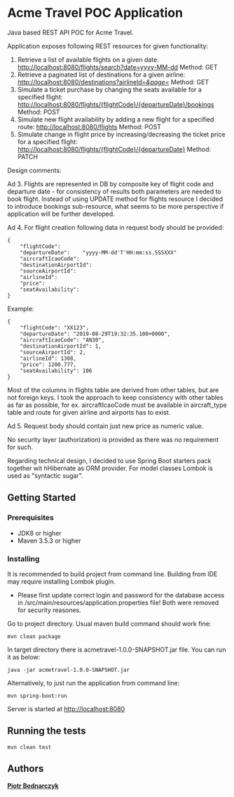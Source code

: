 # Acme Travel POC Application

Java based REST API POC for Acme Travel.

Application exposes following REST resources for given functionality:

1.  Retrieve a list of available flights on a given date: [http://localhost:8080/flights/search?date=yyyy-MM-dd](http://localhost:8080/flights/search?date=yyyy-MM-dd) Method: GET
2.  Retrieve a paginated list of destinations for a given airline: [http://localhost:8080/destinations?airlineId=_&page=_](http://localhost:8080/destinations?airlineId=_&page=_) Method: GET
3.  Simulate a ticket purchase by changing the seats available for a specified flight: [http://localhost:8080/flights/{flightCode}/{departureDate}/bookings](http://localhost:8080/flights//{flightCode}/{departureDate}/bookings) Method: POST
4.  Simulate new flight availability by adding a new flight for a specified route: [http://localhost:8080/flights](http://localhost:8080/flights/) Method: POST
5.  Simulate change in flight price by increasing/decreasing the ticket price for a specified flight: [http://localhost:8080/flights/{flightCode}/{departureDate}](http://localhost:8080/flights/{flightCode}/{departureDate}) Method: PATCH

Design comments:

Ad 3. Flights are represented in DB by composite key of flight code and departure date - for consistency of results both parameters are needed to book flight. Instead of using UPDATE method for flights resource I decided to introduce bookings sub-resource, what seems to be more perspective if application will be further developed. 

Ad 4. For flight creation following data in request body should be provided:

    {
        "flightCode":
        "departureDate":    "yyyy-MM-dd'T'HH:mm:ss.SSSXXX"
        "aircraftIcaoCode":
        "destinationAirportId":
        "sourceAirportId":
        "airlineId":
        "price":
        "seatAvailability":
    }
    
Example:

    {
        "flightCode": "XX123",
        "departureDate": "2019-08-29T19:32:35.100+0000",
        "aircraftIcaoCode": "AN30",
        "destinationAirportId": 1,
        "sourceAirportId": 2,
        "airlineId": 1308,
        "price": 1200.777,
        "seatAvailability": 106
    }
    
Most of the columns in flights table are derived from other tables, but are not foreign keys. I took the approach to keep consistency with other tables as far as possible, for ex. aircraftIcaoCode must be available in aircraft_type table and route for given airline and airports has to exist.

Ad 5. Request body should contain just new price as numeric value.

No security layer (authorization) is provided as there was no requirement for such.

Regarding technical design, I decided to use Spring Boot starters pack together wit hHibernate as ORM provider. For model classes Lombok is used as "syntactic sugar".

## Getting Started

### Prerequisites

* JDK8 or higher
* Maven 3.5.3 or higher

### Installing

It is recommended to build project from command line. Building from IDE may require installing Lombok plugin.

* Please first update correct login and password for the database access in /src/main/resources/application.properties file! Both were removed for security reasones.

Go to project directory. Usual maven build command should work fine:

```
mvn clean package
```

In target directory there is acmetravel-1.0.0-SNAPSHOT.jar file. You can run it as below:

```
java -jar acmetravel-1.0.0-SNAPSHOT.jar 
```

Alternatively, to just run the application from command line:

```
mvn spring-boot:run 
```

Server is started at [http://localhost:8080](http://localhost:8080)

## Running the tests

```
mvn clean test
```

## Authors

[**Piotr Bednarczyk**](mailto:job@piotrbednarczyk.com)